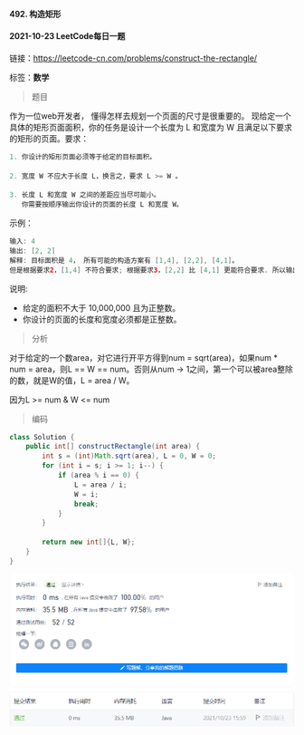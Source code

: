 #### 492. 构造矩形

#### 2021-10-23 LeetCode每日一题

链接：https://leetcode-cn.com/problems/construct-the-rectangle/

标签：**数学**

> 题目

作为一位web开发者， 懂得怎样去规划一个页面的尺寸是很重要的。 现给定一个具体的矩形页面面积，你的任务是设计一个长度为 L 和宽度为 W 且满足以下要求的矩形的页面。要求：

```java
1. 你设计的矩形页面必须等于给定的目标面积。

2. 宽度 W 不应大于长度 L，换言之，要求 L >= W 。

3. 长度 L 和宽度 W 之间的差距应当尽可能小。
   你需要按顺序输出你设计的页面的长度 L 和宽度 W。
```

示例：

```java
输入: 4
输出: [2, 2]
解释: 目标面积是 4， 所有可能的构造方案有 [1,4], [2,2], [4,1]。
但是根据要求2，[1,4] 不符合要求; 根据要求3，[2,2] 比 [4,1] 更能符合要求. 所以输出长度 L 为 2， 宽度 W 为 2。
```

说明:

- 给定的面积不大于 10,000,000 且为正整数。
- 你设计的页面的长度和宽度必须都是正整数。

> 分析

对于给定的一个数area，对它进行开平方得到num = sqrt(area)，如果num * num = area，则L == W == num。否则从num -> 1之间，第一个可以被area整除的数，就是W的值，L = area / W。

因为L >= num & W <= num

> 编码

```java
class Solution {
    public int[] constructRectangle(int area) {
        int s = (int)Math.sqrt(area), L = 0, W = 0;
        for (int i = s; i >= 1; i--) {
            if (area % i == 0) {
                L = area / i;
                W = i;
                break;
            }
        }

        return new int[]{L, W};
    }
}
```

![image-20211023155923033](492.构造矩形.assets/image-20211023155923033.png)